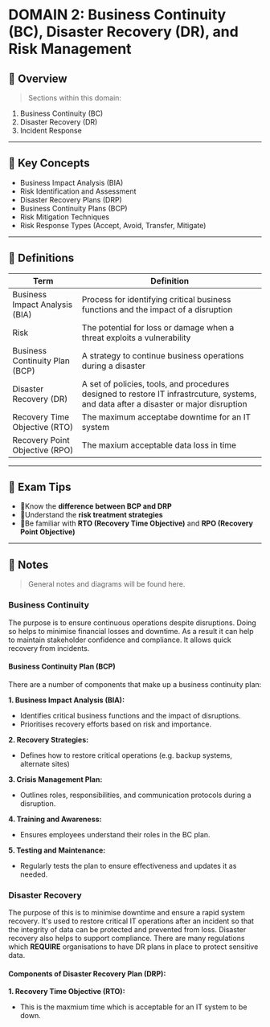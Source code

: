 # DOMAIN 2: Business Continuity (BC), Disaster Recovery (DR), and Risk Management

## 📖 Overview
> Sections within this domain:

1. Business Continuity (BC)
2. Disaster Recovery (DR)
3. Incident Response

---

## 🔑 Key Concepts

- Business Impact Analysis (BIA)
- Risk Identification and Assessment
- Disaster Recovery Plans (DRP)
- Business Continuity Plans (BCP)
- Risk Mitigation Techniques
- Risk Response Types (Accept, Avoid, Transfer, Mitigate)

---

## 📌 Definitions

| Term | Definition |
|------|------------|
| Business Impact Analysis (BIA) | Process for identifying critical business functions and the impact of a disruption |
| Risk | The potential for loss or damage when a threat exploits a vulnerability |
| Business Continuity Plan (BCP) | A strategy to continue business operations during a disaster |
| Disaster Recovery (DR) | A set of policies, tools, and procedures designed to restore IT infrastrcuture, systems, and data after a disaster or major disruption |
| Recovery Time Objective (RTO) | The maximum acceptabe downtime for an IT system |
| Recovery Point Objective (RPO) | The maxium acceptable data loss in time |


---

## 🧠 Exam Tips

- 🔸Know the **difference between BCP and DRP**
- 🔸Understand the **risk treatment strategies**
- 🔸Be familiar with **RTO (Recovery Time Objective)** and **RPO (Recovery Point Objective)**

---

## 📝 Notes
> General notes and diagrams will be found here.

### Business Continuity

The purpose is to ensure continuous operations despite disruptions. Doing so helps to minimise financial losses and downtime. As a result it can help to maintain stakeholder confidence and compliance. It allows quick recovery from incidents.

#### Business Continuity Plan (BCP)

There are a number of components that make up a business continuity plan:

**1. Business Impact Analysis (BIA):**

- Identifies critical business functions and the impact of disruptions.
- Prioritises recovery efforts based on risk and importance.

**2. Recovery Strategies:**

- Defines how to restore critical operations (e.g. backup systems, alternate sites)

**3. Crisis Management Plan:**

- Outlines roles, responsibilities, and communication protocols during a disruption.

**4. Training and Awareness:**

- Ensures employees understand their roles in the BC plan.

**5. Testing and Maintenance:**

- Regularly tests the plan to ensure effectiveness and updates it as needed.

### Disaster Recovery

The purpose of this is to minimise downtime and ensure a rapid system recovery. It's used to restore critical IT operations after an incident so that the integrity of data can be protected and prevented from loss. Disaster recovery also helps to support compliance. There are many regulations which **REQUIRE** organisations to have DR plans in place to protect sensitive data.

#### Components of Disaster Recovery Plan (DRP):

**1. Recovery Time Objective (RTO):**

- This is the maxmium time which is acceptable for an IT system to be down.
